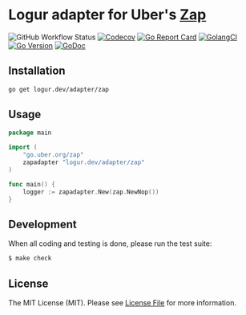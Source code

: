 # Logur adapter for Uber's [Zap](https://github.com/uber-go/zap)

![GitHub Workflow Status](https://img.shields.io/github/workflow/status/logur/adapter-zap/CI?style=flat-square)
[![Codecov](https://img.shields.io/codecov/c/github/logur/adapter-zap?style=flat-square)](https://codecov.io/gh/logur/adapter-zap)
[![Go Report Card](https://goreportcard.com/badge/logur.dev/adapter/zap?style=flat-square)](https://goreportcard.com/report/logur.dev/adapter/zap)
[![GolangCI](https://golangci.com/badges/github.com/logur/adapter-zap.svg)](https://golangci.com/r/github.com/logur/adapter-zap)
[![Go Version](https://img.shields.io/badge/go%20version-%3E=1.11-61CFDD.svg?style=flat-square)](https://github.com/logur/adapter-zap)
[![GoDoc](http://img.shields.io/badge/godoc-reference-5272B4.svg?style=flat-square)](https://godoc.org/logur.dev/adapter/zap)


## Installation

```bash
go get logur.dev/adapter/zap
```


## Usage

```go
package main

import (
	"go.uber.org/zap"
	zapadapter "logur.dev/adapter/zap"
)

func main() {
	logger := zapadapter.New(zap.NewNop())
}
```


## Development

When all coding and testing is done, please run the test suite:

```bash
$ make check
```


## License

The MIT License (MIT). Please see [License File](LICENSE) for more information.
